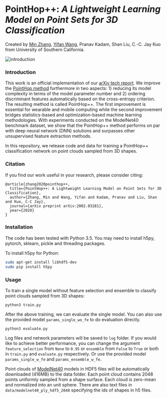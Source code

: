 # PointHop++: *A Lightweight Learning Model on Point Sets for 3D Classification*
Created by [Min Zhang](https://github.com/minzhang-1), [Yifan Wang](https://github.com/yifan-fanyi), Pranav Kadam, Shan Liu, C.-C. Jay Kuo from University of Southern California.

![introduction](https://github.com/minzhang-1/PointHop2/blob/master/doc/baseline.png)

### Introduction
This work is an official implementation of our [arXiv tech report](https://arxiv.org/abs/2002.03281). We improve the [PointHop method](https://arxiv.org/abs/1907.12766) furthermore in two aspects: 1) reducing its model complexity in terms of the model parameter number and 2) ordering discriminant features automatically based on the cross-entropy criterion. The resulting method is called PointHop++. The first improvement is essential for wearable and mobile computing while the second improvement bridges statistics-based and optimization-based machine learning methodologies. With experiments conducted on the ModelNet40 benchmark dataset, we show that the PointHop++ method performs on par with deep neural network (DNN) solutions and surpasses other unsupervised feature extraction methods.

In this repository, we release code and data for training a PointHop++ classification network on point clouds sampled from 3D shapes.

### Citation
If you find our work useful in your research, please consider citing:

	@article{zhang2020pointhop++,
	  title={PointHop++: A Lightweight Learning Model on Point Sets for 3D Classification},
	  author={Zhang, Min and Wang, Yifan and Kadam, Pranav and Liu, Shan and Kuo, C-C Jay},
	  journal={arXiv preprint arXiv:2002.03281},
	  year={2020}
	}

### Installation

The code has been tested with Python 3.5. You may need to install h5py, pytorch, sklearn, pickle and threading packages.

To install h5py for Python:
```bash
sudo apt-get install libhdf5-dev
sudo pip install h5py
```

### Usage
To train a single model without feature selection and ensemble to classify point clouds sampled from 3D shapes:

    python3 train.py

After the above training, we can evaluate the single model. You can also use the provided model `params_single_wo_fe` to do evaluation directly.

    python3 evaluate.py

Log files and network parameters will be saved to `log` folder. If you would like to achieve better performance, you can change the argument `feature_selection` from `None` to `0.95` or `ensemble` from `False` to `True` or both in `train.py` and `evaluate.py` respectively. Or use the provided model `params_single_w_fe` and `params_ensemble_w_fe`. 

Point clouds of <a href="http://modelnet.cs.princeton.edu/" target="_blank">ModelNet40</a> models in HDF5 files will be automatically downloaded (416MB) to the data folder. Each point cloud contains 2048 points uniformly sampled from a shape surface. Each cloud is zero-mean and normalized into an unit sphere. There are also text files in `data/modelnet40_ply_hdf5_2048` specifying the ids of shapes in h5 files.


